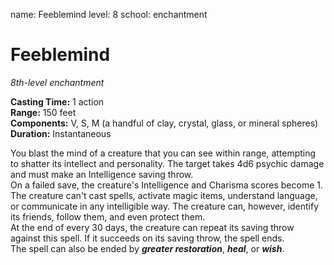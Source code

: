 name: Feeblemind
level: 8
school: enchantment

# Feeblemind 
_8th-level enchantment_ 

**Casting Time:** 1 action    
**Range:** 150 feet    
**Components:** V, S, M (a handful of clay, crystal, glass, or mineral spheres)    
**Duration:** Instantaneous 

You blast the mind of a creature that you can see within range, attempting to shatter its intellect and personality. The target takes 4d6 psychic damage and must make an Intelligence saving throw.    
On a failed save, the creature's Intelligence and Charisma scores become 1. The creature can't cast spells, activate magic items, understand language, or communicate in any intelligible way. The creature can, however, identify its friends, follow them, and even protect them.    
At the end of every 30 days, the creature can repeat its saving throw against this spell. If it succeeds on its saving throw, the spell ends.    
The spell can also be ended by **_greater restoration_**, **_heal_**, or **_wish_**. 